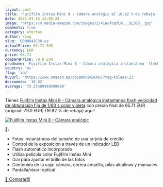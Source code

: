 ```yaml
---
layout: post
title: 'Fujifilm Instax Mini 8 - Cámara analógic al 16.82 % de rebaja'
date: 2021-01-16 12:06:24
image: 'https://m.media-amazon.com/images/I/41WvfoqYLXL._SL200_.jpg'
comments: true
category: ofertas
author: ring
slug: 'B00O94JCRU-es'
actualPrice: 65.71 EUR
currency: EUR
price: 65.71
comparePrice: 79.0 EUR
prodname: 'Fujifilm Instax Mini 8 - Cámara analógica instantánea  flash  velocidad de obturación fija de 1/60 s   color violeta'
country: 'es'
flag: '🇪🇸'
buyurl: 'https://www.amazon.es/dp/B00O94JCRU/?tag=tolees-21'
descuento: '16.82'
average: '72.35499999999999'
---
```


Tienes [Fujifilm Instax Mini 8 - Cámara analógica instantánea  flash  velocidad de obturación fija de 1/60 s   color violeta](https://www.amazon.es/dp/B00O94JCRU/?tag=tolees-21) con precio final de  65.71 EUR (original: 79.0 EUR) (16.82 %  de rebaja) aqui!

[![Fujifilm Instax Mini 8 - Cámara analógic](https://m.media-amazon.com/images/I/41WvfoqYLXL._SL200_.jpg)](https://www.amazon.es/dp/B00O94JCRU/?tag=tolees-21)

🔎:

- Fotos instantáneas del tamaño de una tarjeta de crédito
- Control de la exposición a través de un indicador LED
- Flash automático incorporado
- Utiliza película color Fujifilm Instax Mini
- Dial para ajustar el brillo de las fotos
- Contenido de la caja: cámara, correa amarilla, pilas alcalinas y manuales
- Pantalla/visor: optical

[🛒 Comprar!!!](https://www.amazon.es/dp/B00O94JCRU/?tag=tolees-21)
